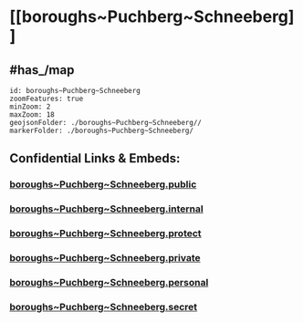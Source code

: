 # [[boroughs~Puchberg~Schneeberg]] 

## #has_/map  



```leaflet
id: boroughs~Puchberg~Schneeberg
zoomFeatures: true 
minZoom: 2 
maxZoom: 18
geojsonFolder: ./boroughs~Puchberg~Schneeberg//
markerFolder: ./boroughs~Puchberg~Schneeberg/
```




## Confidential Links & Embeds: 

### [boroughs~Puchberg~Schneeberg.public](/_public/\Earth\Continent\Europe\Europe~Central\Austria\Austrias_States\Niederösterreich\counties~NÖ\Neunkirchen\cities~Neunkirchen\Puchberg~Schneebergboroughs~Puchberg~Schneeberg.public.md) 

### [boroughs~Puchberg~Schneeberg.internal](/_internal/\Earth\Continent\Europe\Europe~Central\Austria\Austrias_States\Niederösterreich\counties~NÖ\Neunkirchen\cities~Neunkirchen\Puchberg~Schneebergboroughs~Puchberg~Schneeberg.internal.md) 

### [boroughs~Puchberg~Schneeberg.protect](/_protect/\Earth\Continent\Europe\Europe~Central\Austria\Austrias_States\Niederösterreich\counties~NÖ\Neunkirchen\cities~Neunkirchen\Puchberg~Schneebergboroughs~Puchberg~Schneeberg.protect.md) 

### [boroughs~Puchberg~Schneeberg.private](/_private/\Earth\Continent\Europe\Europe~Central\Austria\Austrias_States\Niederösterreich\counties~NÖ\Neunkirchen\cities~Neunkirchen\Puchberg~Schneebergboroughs~Puchberg~Schneeberg.private.md) 

### [boroughs~Puchberg~Schneeberg.personal](/_personal/\Earth\Continent\Europe\Europe~Central\Austria\Austrias_States\Niederösterreich\counties~NÖ\Neunkirchen\cities~Neunkirchen\Puchberg~Schneebergboroughs~Puchberg~Schneeberg.personal.md) 

### [boroughs~Puchberg~Schneeberg.secret](/_secret/\Earth\Continent\Europe\Europe~Central\Austria\Austrias_States\Niederösterreich\counties~NÖ\Neunkirchen\cities~Neunkirchen\Puchberg~Schneebergboroughs~Puchberg~Schneeberg.secret.md)

